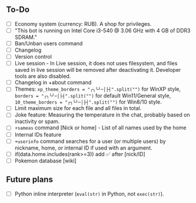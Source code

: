## To-Do
- [ ] Economy system (currency: RUB). A shop for privileges.
- [ ] "This bot is running on Intel Core i3-540 @ 3.06 GHz with 4 GB of DDR3 SDRAM."
- [ ] Ban/Unban users command
- [ ] Changelog
- [ ] Version control
- [ ] Live session - In Live session, it does not uses filesystem, and files saved in live session will be removed after deactivating it. Developer tools are also disabled.
- [ ] Changelog in +about command
- [ ] Themes: `xp_theme_borders = "╭╮└┘─│├┤".split("")` for WinXP style, `borders = "╭╮╰╯─│├┤".split("")` for default Win11/General style, `10_theme_borders = "┌┐└┘─│├┤".split("")` for Win8/10 style.
- [ ] Limit maximum size for each file and all files in total.
- [ ] Joke feature: Measuring the temperature in the chat, probably based on inactivity or spam.
- [ ] `+sameas` command [Nick or home] - List of all names used by the home
- [ ] Internal IDs feature
- [ ] `+userinfo` command searches for a user (or multiple users) by nickname, home, or internal ID if used with an argument.
- [ ] if(data.home.includes(rank>=3)) add ✅ after [nick/ID]
- [ ] Pokemon database [wiki]

## Future plans
- [ ] Python inline interpreter (`eval(str)` in Python, not `exec(str)`).
